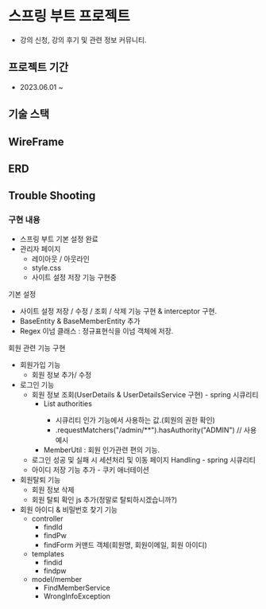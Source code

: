 # 스프링 부트 프로젝트
- 강의 신청, 강의 후기 및 관련 정보 커뮤니티.

## 프로젝트 기간
- 2023.06.01 ~

## 기술 스택

## WireFrame

## ERD

## Trouble Shooting

### 구현 내용
- 스프링 부트 기본 설정 완료
- 관리자 페이지
  - 레이아웃 / 아웃라인
  - style.css
  - 사이트 설정 저장 기능 구현중

기본 설정
- 사이트 설정 저장 / 수정 / 조회 / 삭제 기능 구현 & interceptor 구현.
- BaseEntity & BaseMemberEntity 추가
- Regex 이넘 클래스 : 정규표현식을 이넘 객체에 저장.

회원 관련 기능 구현
- 회원가입 기능
  - 회원 정보 추가/ 수정
- 로그인 기능
  - 회원 정보 조회(UserDetails & UserDetailsService 구현) - spring 시큐리티
    - List<GrantedAuthority> authorities
      - 시큐리티 인가 기능에서 사용하는 값.(회원의 권한 확인)
      - .requestMatchers("/admin/**").hasAuthority("ADMIN") // 사용 예시
    - MemberUtil : 회원 인가관련 편의 기능.
  - 로그인 성공 및 실패 시 세션처리 및 이동 페이지 Handling - spring 시큐리티
  - 아이디 저장 기능 추가 - 쿠키 애너테이션
- 회원탈퇴 기능
  - 회원 정보 삭제
  - 회원 탈퇴 확인 js 추가(정말로 탈퇴하시겠습니까?)
- 회원 아이디 & 비밀번호 찾기 기능
  - controller
    - findId 
    - findPw
    - findForm 커맨드 객체(회원명, 회원이메일, 회원 아이디)
  - templates
    - findid
    - findpw
  - model/member
    - FindMemberService
    - WrongInfoException